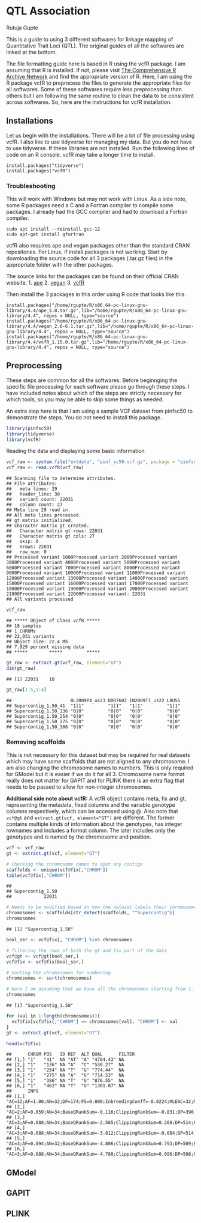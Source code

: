 QTL Association
================
Rutuja Gupte

This is a guide to using 3 different softwares for linkage mapping of
Quantitative Trait Loci (QTL). The original guides of all the softwares
are linked at the bottom.

The file formatting guide here is based in R using the vcfR package. I
am assuming that R is installed. If not, please visit [The Comprehensive
R Archive Network](https://cran.rstudio.com/) and find the appropriate
version of R. Here, I am using the R package vcfR to preprocess the
files to generate the appropriate files for all softwares. Some of these
softwares require less preprocessing than others but I am following the
same routine to clean the data to be consistent across softwares. So,
here are the instructions for vcfR installation.

## Installations

Let us begin with the installations. There will be a lot of file
processing using vcfR. I also like to use tidyverse for managing my
data. But you do not have to use tidyverse. If these libraries are not
installed. Run the following lines of code on an R console. vcfR may
take a longer time to install.

    install.packages("tidyverse")
    install.packages("vcfR")

### Troubleshooting

This will work with Windows but may not work with Linux. As a side note,
some R packages need a C and a Fortran compiler to compile some
packages. I already had the GCC compiler and had to download a Fortran
compiler.

    sudo apt install --reinstall gcc-12
    sudo apt-get install gfortran

vcfR also requires ape and vegan packages other than the standard CRAN
repositories. For Linux, if install.packages is not working. Start by
downloading the source code for all 3 packages (.tar.gz files) in the
appropriate folder with the other packages.

The source links for the packages can be found on their official CRAN
website. 1.
[ape](%22https://cran.r-project.org/web/packages/ape/index.html%22) 2.
[vegan](%22https://cran.r-project.org/web/packages/vegan/index.html%22)
3. [vcfR](%22https://cran.r-project.org/web/packages/vcfR/index.html%22)

Then install the 3 packages in this order using R code that looks like
this.

    install.packages("/home/rgupte/R/x86_64-pc-linux-gnu-library/4.4/ape_5.8.tar.gz",lib="/home/rgupte/R/x86_64-pc-linux-gnu-library/4.4", repos = NULL, type="source")
    install.packages("/home/rgupte/R/x86_64-pc-linux-gnu-library/4.4/vegan_2.6-6.1.tar.gz",lib="/home/rgupte/R/x86_64-pc-linux-gnu-library/4.4", repos = NULL, type="source")
    install.packages("/home/rgupte/R/x86_64-pc-linux-gnu-library/4.4/vcfR_1.15.0.tar.gz",lib="/home/rgupte/R/x86_64-pc-linux-gnu-library/4.4", repos = NULL, type="source")

## Preprocessing

These steps are common for all the softwares. Before beginnging the
specific file processing for each software please go through these
steps. I have included notes about which of the steps are strictly
necessary for which tools, so you may be able to skip some things as
needed.

An extra step here is that I am using a sample VCF dataset from pinfsc50
to demonstrate the steps. You do not need to install this package.

``` r
library(pinfsc50)
library(tidyverse)
library(vcfR)
```

Reading the data and displaying some basic information

``` r
vcf_raw <- system.file("extdata", "pinf_sc50.vcf.gz", package = "pinfsc50") 
vcf_raw <- read.vcfR(vcf_raw)
```

    ## Scanning file to determine attributes.
    ## File attributes:
    ##   meta lines: 29
    ##   header_line: 30
    ##   variant count: 22031
    ##   column count: 27
    ## Meta line 29 read in.
    ## All meta lines processed.
    ## gt matrix initialized.
    ## Character matrix gt created.
    ##   Character matrix gt rows: 22031
    ##   Character matrix gt cols: 27
    ##   skip: 0
    ##   nrows: 22031
    ##   row_num: 0
    ## Processed variant 1000Processed variant 2000Processed variant 3000Processed variant 4000Processed variant 5000Processed variant 6000Processed variant 7000Processed variant 8000Processed variant 9000Processed variant 10000Processed variant 11000Processed variant 12000Processed variant 13000Processed variant 14000Processed variant 15000Processed variant 16000Processed variant 17000Processed variant 18000Processed variant 19000Processed variant 20000Processed variant 21000Processed variant 22000Processed variant: 22031
    ## All variants processed

``` r
vcf_raw
```

    ## ***** Object of Class vcfR *****
    ## 18 samples
    ## 1 CHROMs
    ## 22,031 variants
    ## Object size: 22.4 Mb
    ## 7.929 percent missing data
    ## *****        *****         *****

``` r
gt_raw <- extract.gt(vcf_raw, element="GT")
dim(gt_raw)
```

    ## [1] 22031    18

``` r
gt_raw[1:5,1:4]
```

    ##                      BL2009P4_us23 DDR7602 IN2009T1_us22 LBUS5
    ## Supercontig_1.50_41  "1|1"         "1|1"   "1|1"         "1|1"
    ## Supercontig_1.50_136 "0|0"         "0|0"   "0|0"         "0|0"
    ## Supercontig_1.50_254 "0|0"         "0|0"   "0|0"         "0|0"
    ## Supercontig_1.50_275 "0|0"         "0|0"   "0|0"         "0|0"
    ## Supercontig_1.50_386 "0|0"         "0|0"   "0|0"         "0|0"

### Removing scaffolds

This is not necessary for this dataset but may be required for real
datasets which may have some scaffolds that are not aligned to any
chromosome. I am also changing the chromosome names to numbers. This is
only required for GModel but it is easier if we do it for all 3.
Chromosome name format really does not matter for GAPIT and for PLINK
there is an extra flag that needs to be passed to allow for non-integer
chromosomes.

**Additional side note about vcfR:** A vcfR object contains meta, fix
and gt, representing the metadata, fixed columns and the variable
genotype columns respectively, which can be accessed using @. Also note
that `vcf@gt` and `extract.gt(vcf, element="GT")` are different. The
former contains multiple kinds of information about the genotypes, has
integer rownames and includes a format column. The later includes only
the genotypes and is named by the chromosome and position.

``` r
vcf <- vcf_raw
gt <- extract.gt(vcf, element="GT")

# Checking the chromosome names to spot any contigs
scaffolds <- unique(vcf@fix[,"CHROM"])
table(vcf@fix[,"CHROM"])
```

    ## 
    ## Supercontig_1.50 
    ##            22031

``` r
# Needs to be modified based on how the dataset labels their chromosomes
chromosomes <- scaffolds[str_detect(scaffolds, "^Supercontig")] 
chromosomes
```

    ## [1] "Supercontig_1.50"

``` r
bool_ser <- vcf@fix[, "CHROM"] %in% chromosomes

# filtering the rows of both the gt and fix part of the data
vcf@gt <- vcf@gt[bool_ser,]
vcf@fix <- vcf@fix[bool_ser,]

# Sorting the chromosomes for numbering
chromosomes <- sort(chromosomes)

# Here I am assuming that we have all the chromosomes starting from 1. Needs additional modification if that is not the case.
chromosomes
```

    ## [1] "Supercontig_1.50"

``` r
for (val in 1:length(chromosomes)){
  vcf@fix[vcf@fix[,"CHROM"] == chromosomes[val], "CHROM"] <- val
}
gt <- extract.gt(vcf, element="GT")

head(vcf@fix)
```

    ##      CHROM POS   ID REF  ALT QUAL      FILTER
    ## [1,] "1"   "41"  NA "AT" "A" "4784.43" NA    
    ## [2,] "1"   "136" NA "A"  "C" "550.27"  NA    
    ## [3,] "1"   "254" NA "T"  "G" "774.44"  NA    
    ## [4,] "1"   "275" NA "A"  "G" "714.53"  NA    
    ## [5,] "1"   "386" NA "T"  "G" "876.55"  NA    
    ## [6,] "1"   "462" NA "T"  "G" "1301.07" NA    
    ##      INFO                                                                                                                                                                                                
    ## [1,] "AC=32;AF=1.00;AN=32;DP=174;FS=0.000;InbreedingCoeff=-0.0224;MLEAC=32;MLEAF=1.00;MQ=51.30;MQ0=0;QD=27.50;SOR=4.103"                                                                                 
    ## [2,] "AC=2;AF=0.059;AN=34;BaseQRankSum=-0.116;ClippingRankSum=-0.831;DP=390;FS=0.000;InbreedingCoeff=-0.0292;MLEAC=2;MLEAF=0.059;MQ=52.83;MQ0=0;MQRankSum=3.872;QD=11.01;ReadPosRankSum=2.829;SOR=0.632" 
    ## [3,] "AC=3;AF=0.088;AN=34;BaseQRankSum=-2.565;ClippingRankSum=0.268;DP=514;FS=1.169;InbreedingCoeff=0.5463;MLEAC=2;MLEAF=0.059;MQ=56.79;MQ0=0;MQRankSum=-7.878;QD=16.48;ReadPosRankSum=1.300;SOR=0.804"  
    ## [4,] "AC=3;AF=0.088;AN=34;BaseQRankSum=-3.812;ClippingRankSum=-0.084;DP=514;FS=0.000;InbreedingCoeff=0.5586;MLEAC=3;MLEAF=0.088;MQ=57.07;MQ0=0;MQRankSum=-6.942;QD=15.88;ReadPosRankSum=-0.670;SOR=0.765"
    ## [5,] "AC=3;AF=0.094;AN=32;BaseQRankSum=-4.806;ClippingRankSum=0.793;DP=509;FS=2.356;InbreedingCoeff=0.5896;MLEAC=3;MLEAF=0.094;MQ=57.40;MQ0=0;MQRankSum=-0.200;QD=15.38;ReadPosRankSum=-0.290;SOR=0.876" 
    ## [6,] "AC=3;AF=0.088;AN=34;BaseQRankSum=-4.788;ClippingRankSum=0.096;DP=508;FS=0.000;InbreedingCoeff=0.5423;MLEAC=3;MLEAF=0.088;MQ=58.89;MQ0=0;MQRankSum=-1.160;QD=17.58;ReadPosRankSum=-0.467;SOR=0.581"

## GModel

## GAPIT

## PLINK
